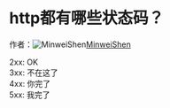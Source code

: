 # http都有哪些状态码？

作者：![MinweiShen](https://avatars.githubusercontent.com/u/9068728?s=80&u=67333b0e6e6f116fbc94d6a1ec6aa10285bc9218&v=4)[MinweiShen](https://github/MinweiShen)

2xx: OK  
3xx: 不在这了  
4xx: 你完了  
5xx: 我完了
